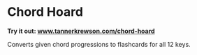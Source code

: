 # Chord Hoard

**Try it out: www.tannerkrewson.com/chord-hoard**

Converts given chord progressions to flashcards for all 12 keys.

